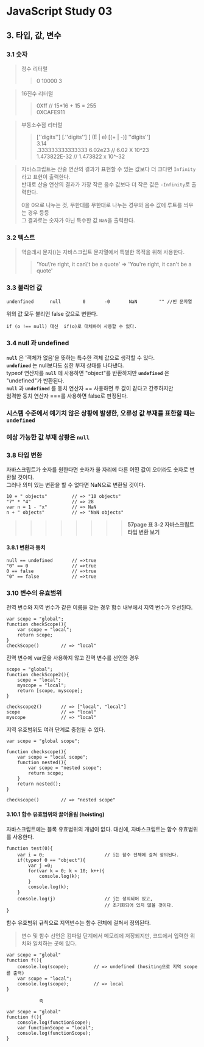 # JavaScript Study 03
## 3. 타입, 값, 변수
### 3.1 숫자
> 정수 리터럴 
>> 0    10000   3  

> 16진수 리터럴
>> 0Xff // 15*16 + 15 = 255  
>> 0XCAFE911  

> 부동소수점 리터럴
>> [''digits''] [.''digits'']   [   (E |   e)  [(+  |   -)] ''digits'']  
>> 3.14  
>> .333333333333333
>> 6.02e23 //   6.02 X 10^23  
>> 1.473822E-32     //  1.473822 x 10^-32 

> 자바스크립트는 산술 연산의 결과가 표현할 수 있는 값보다 더 크다면 ```Infinity``` 라고 표현이 출력한다.  
> 반대로 산술 연산의 결과가 가장 작은 음수 값보다 더 작은 값은 ```-Infinity```로 출력한다.  
>
> 0을 0으로 나누는 것, 무한대를 무한대로 나누는 경우와 음수 값에 루트를 씌우는 경우 등등  
그 결과로는 숫자가 아닌 특수한 값 ```NaN```을 출력한다.  

### 3.2 텍스트
> 역슬래시 문자(\)는 자바스크립트 문자열에서 특별한 목적을 위해 사용한다.  
>> 'You\\'re right, it can\\'t be a quote'  =>  'You\'re right, it can\'t be a quote'

### 3.3 불리언 값
```
undenfined      null        0       -0       NaN        "" //빈 문자열
```
위의 값 모두 불리언 false 값으로 변한다.
```
if (o !== null) 대신  if(o)로 대체하여 사용할 수 있다.
```

### 3.4 null 과 undefined
**```null```** 은 '객체가 없음'을 뜻하는 특수한 객체 값으로 생각할 수 있다.  
**```undefined```** 는 null보다도 심한 부재 상태를 나타낸다.  
typeof 연산자를 **```null```** 에 사용하면 "object"를 반환하지만 **```undefined```** 은  "undefined"가 반환된다.  
**```null```** 과 **```undefined```** 를 동치 연산자 == 사용하면 두 값이 같다고 간주하지만  
엄격한 동치 연산자 ===를 사용하면 false로 판정된다.

###  시스템 수준에서 예기치 않은 상황에 발생한, 오류성 값 부재를 표한할 때는 **```undefined```**  
### 예상 가능한 값 부재 상황은 **```null```**

### 3.8 타입 변환
자바스크립트가 숫자를 원한다면 숫자가 올 자리에 다른 어떤 값이 오더라도 숫자로 변환될 것이다.  
그러나 의미 있는 변환을 할 수 없다면 NaN으로 변환될 것이다.  
```
10 + " objects"         // => "10 objects"
"7" * "4"               // => 28
var n = 1 - "x"         // => NaN
n + " objects"          // => "NaN objects"
```

>>>>>>>>**57page 표 3-2 자바스크립트 타입 변환 보기**  

#### 3.8.1 변환과 동치

```
null == undefined       // =>true
"0" == 0                // =>true
0 == false              // =>true
"0" == false            // =>true
```

### 3.10 변수의 유효범위
전역 변수와 지역 변수가 같은 이름을 갖는 경우 함수 내부에서 지역 변수가 우선된다.
```
var scope = "global";
function checkScope(){
    var scope = "local";
    return scope;
}
checkScope()        // => "local"
```
전역 변수에 var문을 사용하지 않고 전역 변수를 선언한 경우
```
scope = "global";
function checkScope2(){
    scope = "local";
    myscope = "local";
    return [scope, myscope];
}

checkscope2()       // => ["local", "local"]
scope               // => "local"
myscope             // => "local"
```

지역 유효범위도 여러 단계로 중첩될 수 있다.
```
var scope = "global scope";

function checkscope(){
    var scope = "local scope";
    function nested(){
        var scope = "nested scope";
        return scope;
    }
    return nested();
}

checkscope()        // => "nested scope"
```

#### 3.10.1 함수 유효범위와 끌어올림 (hoisting)

자바스크립트에는 블록 유효범위의 개념이 없다. 대신에, 자바스크립트는 함수 유효범위를 사용한다.
```
function test(0){
    var i = 0;                      // i는 함수 전체에 걸쳐 정의된다.
    if(typeof 0 == "object"){
        var j =0;
        for(var k = 0; k < 10; k++){
            console.log(k);
        }
        console.log(k);
    }
    console.log(j)                  // j는 정의되어 있고,
                                    // 초기화되어 있지 않을 것이다.
}
```
함수 유효범위 규칙으로 지역번수는 함수 전체에 걸쳐서 정의된다. 
> 변수 및 함수 선언은 컴파일 단계에서 메모리에 저장되지만, 코드에서 입력한 위치와 일치하는 곳에 있다.
```
var scope = "global"
function f(){
    console.log(scope);         // => undefined (hositing으로 지역 scope를 출력)
    var scope = "local";
    console.log(scope);         // => local
}

            즉

var scope = "global"
function f(){
    console.log(functionScope);
    var functionScope = "local";
    console.log(functionScope);
}
```